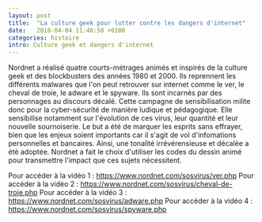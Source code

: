 ```yaml
---
layout: post
title:  "La culture geek pour lutter contre les dangers d'internet"
date:   2018-04-04 11:46:58 +0100
categories: histoire
intro: Culture geek et dangers d'internet
---
```

Nordnet a réalisé quatre courts-métrages animés et inspirés de la culture geek et des blockbusters des années 1980 et 2000. Ils reprennent les différents malwares que l'on peut retrouver sur internet comme le ver, le cheval de troie, le adware et le spyware. Ils sont incarnés par des personnages au discours décalé. Cette campagne de sensibilisation milite donc pour la cyber-sécurité de manière ludique et pédagogique. Elle sensibilise notamment sur l'évolution de ces virus, leur quantité et leur nouvelle sournoiserie. Le but a été de marquer les esprits sans effrayer, bien que les enjeux soient importants car il s'agit de vol d'infomations personnelles et bancaires. Ainsi, une tonalité irrévérensieuse et décalée a été adoptée. Nordnet a fait le choix d'utiliser les codes du dessin animé pour transmettre l'impact que ces sujets nécessitent.

Pour accéder à la vidéo 1 : https://www.nordnet.com/sosvirus/ver.php
Pour accéder à la vidéo 2 : https://www.nordnet.com/sosvirus/cheval-de-troie.php
Pour accéder à la vidéo 3 : https://www.nordnet.com/sosvirus/adware.php
Pour accéder à la vidéo 4 : https://www.nordnet.com/sosvirus/spyware.php
